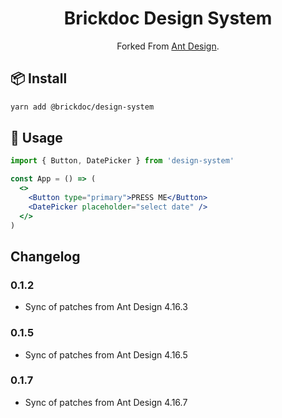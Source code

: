 <h1 align="center">Brickdoc Design System</h1>

<div align="center">
Forked From <a href="https://ant.design/" target="_blank">Ant Design</a>.
</div>

## 📦 Install

```bash
yarn add @brickdoc/design-system
```

## 🔨 Usage

```jsx
import { Button, DatePicker } from 'design-system'

const App = () => (
  <>
    <Button type="primary">PRESS ME</Button>
    <DatePicker placeholder="select date" />
  </>
)
```

## Changelog

### 0.1.2

- Sync of patches from Ant Design 4.16.3

### 0.1.5

- Sync of patches from Ant Design 4.16.5

### 0.1.7

- Sync of patches from Ant Design 4.16.7
